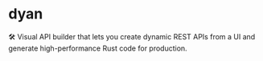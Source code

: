 # dyan
🛠️ Visual API builder that lets you create dynamic REST APIs from a UI and generate high-performance Rust code for production.
